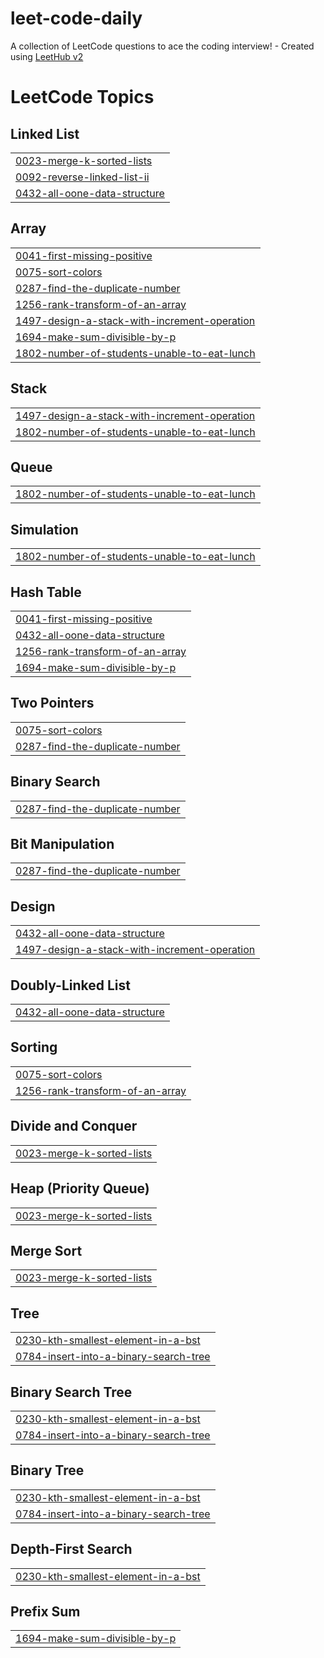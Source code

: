 # leet-code-daily
A collection of LeetCode questions to ace the coding interview! - Created using [LeetHub v2](https://github.com/arunbhardwaj/LeetHub-2.0)

<!---LeetCode Topics Start-->
# LeetCode Topics
## Linked List
|  |
| ------- |
| [0023-merge-k-sorted-lists](https://github.com/umeshkumarsahoo/leet-code-daily/tree/master/0023-merge-k-sorted-lists) |
| [0092-reverse-linked-list-ii](https://github.com/umeshkumarsahoo/leet-code-daily/tree/master/0092-reverse-linked-list-ii) |
| [0432-all-oone-data-structure](https://github.com/umeshkumarsahoo/leet-code-daily/tree/master/0432-all-oone-data-structure) |
## Array
|  |
| ------- |
| [0041-first-missing-positive](https://github.com/umeshkumarsahoo/leet-code-daily/tree/master/0041-first-missing-positive) |
| [0075-sort-colors](https://github.com/umeshkumarsahoo/leet-code-daily/tree/master/0075-sort-colors) |
| [0287-find-the-duplicate-number](https://github.com/umeshkumarsahoo/leet-code-daily/tree/master/0287-find-the-duplicate-number) |
| [1256-rank-transform-of-an-array](https://github.com/umeshkumarsahoo/leet-code-daily/tree/master/1256-rank-transform-of-an-array) |
| [1497-design-a-stack-with-increment-operation](https://github.com/umeshkumarsahoo/leet-code-daily/tree/master/1497-design-a-stack-with-increment-operation) |
| [1694-make-sum-divisible-by-p](https://github.com/umeshkumarsahoo/leet-code-daily/tree/master/1694-make-sum-divisible-by-p) |
| [1802-number-of-students-unable-to-eat-lunch](https://github.com/umeshkumarsahoo/leet-code-daily/tree/master/1802-number-of-students-unable-to-eat-lunch) |
## Stack
|  |
| ------- |
| [1497-design-a-stack-with-increment-operation](https://github.com/umeshkumarsahoo/leet-code-daily/tree/master/1497-design-a-stack-with-increment-operation) |
| [1802-number-of-students-unable-to-eat-lunch](https://github.com/umeshkumarsahoo/leet-code-daily/tree/master/1802-number-of-students-unable-to-eat-lunch) |
## Queue
|  |
| ------- |
| [1802-number-of-students-unable-to-eat-lunch](https://github.com/umeshkumarsahoo/leet-code-daily/tree/master/1802-number-of-students-unable-to-eat-lunch) |
## Simulation
|  |
| ------- |
| [1802-number-of-students-unable-to-eat-lunch](https://github.com/umeshkumarsahoo/leet-code-daily/tree/master/1802-number-of-students-unable-to-eat-lunch) |
## Hash Table
|  |
| ------- |
| [0041-first-missing-positive](https://github.com/umeshkumarsahoo/leet-code-daily/tree/master/0041-first-missing-positive) |
| [0432-all-oone-data-structure](https://github.com/umeshkumarsahoo/leet-code-daily/tree/master/0432-all-oone-data-structure) |
| [1256-rank-transform-of-an-array](https://github.com/umeshkumarsahoo/leet-code-daily/tree/master/1256-rank-transform-of-an-array) |
| [1694-make-sum-divisible-by-p](https://github.com/umeshkumarsahoo/leet-code-daily/tree/master/1694-make-sum-divisible-by-p) |
## Two Pointers
|  |
| ------- |
| [0075-sort-colors](https://github.com/umeshkumarsahoo/leet-code-daily/tree/master/0075-sort-colors) |
| [0287-find-the-duplicate-number](https://github.com/umeshkumarsahoo/leet-code-daily/tree/master/0287-find-the-duplicate-number) |
## Binary Search
|  |
| ------- |
| [0287-find-the-duplicate-number](https://github.com/umeshkumarsahoo/leet-code-daily/tree/master/0287-find-the-duplicate-number) |
## Bit Manipulation
|  |
| ------- |
| [0287-find-the-duplicate-number](https://github.com/umeshkumarsahoo/leet-code-daily/tree/master/0287-find-the-duplicate-number) |
## Design
|  |
| ------- |
| [0432-all-oone-data-structure](https://github.com/umeshkumarsahoo/leet-code-daily/tree/master/0432-all-oone-data-structure) |
| [1497-design-a-stack-with-increment-operation](https://github.com/umeshkumarsahoo/leet-code-daily/tree/master/1497-design-a-stack-with-increment-operation) |
## Doubly-Linked List
|  |
| ------- |
| [0432-all-oone-data-structure](https://github.com/umeshkumarsahoo/leet-code-daily/tree/master/0432-all-oone-data-structure) |
## Sorting
|  |
| ------- |
| [0075-sort-colors](https://github.com/umeshkumarsahoo/leet-code-daily/tree/master/0075-sort-colors) |
| [1256-rank-transform-of-an-array](https://github.com/umeshkumarsahoo/leet-code-daily/tree/master/1256-rank-transform-of-an-array) |
## Divide and Conquer
|  |
| ------- |
| [0023-merge-k-sorted-lists](https://github.com/umeshkumarsahoo/leet-code-daily/tree/master/0023-merge-k-sorted-lists) |
## Heap (Priority Queue)
|  |
| ------- |
| [0023-merge-k-sorted-lists](https://github.com/umeshkumarsahoo/leet-code-daily/tree/master/0023-merge-k-sorted-lists) |
## Merge Sort
|  |
| ------- |
| [0023-merge-k-sorted-lists](https://github.com/umeshkumarsahoo/leet-code-daily/tree/master/0023-merge-k-sorted-lists) |
## Tree
|  |
| ------- |
| [0230-kth-smallest-element-in-a-bst](https://github.com/umeshkumarsahoo/leet-code-daily/tree/master/0230-kth-smallest-element-in-a-bst) |
| [0784-insert-into-a-binary-search-tree](https://github.com/umeshkumarsahoo/leet-code-daily/tree/master/0784-insert-into-a-binary-search-tree) |
## Binary Search Tree
|  |
| ------- |
| [0230-kth-smallest-element-in-a-bst](https://github.com/umeshkumarsahoo/leet-code-daily/tree/master/0230-kth-smallest-element-in-a-bst) |
| [0784-insert-into-a-binary-search-tree](https://github.com/umeshkumarsahoo/leet-code-daily/tree/master/0784-insert-into-a-binary-search-tree) |
## Binary Tree
|  |
| ------- |
| [0230-kth-smallest-element-in-a-bst](https://github.com/umeshkumarsahoo/leet-code-daily/tree/master/0230-kth-smallest-element-in-a-bst) |
| [0784-insert-into-a-binary-search-tree](https://github.com/umeshkumarsahoo/leet-code-daily/tree/master/0784-insert-into-a-binary-search-tree) |
## Depth-First Search
|  |
| ------- |
| [0230-kth-smallest-element-in-a-bst](https://github.com/umeshkumarsahoo/leet-code-daily/tree/master/0230-kth-smallest-element-in-a-bst) |
## Prefix Sum
|  |
| ------- |
| [1694-make-sum-divisible-by-p](https://github.com/umeshkumarsahoo/leet-code-daily/tree/master/1694-make-sum-divisible-by-p) |
<!---LeetCode Topics End-->